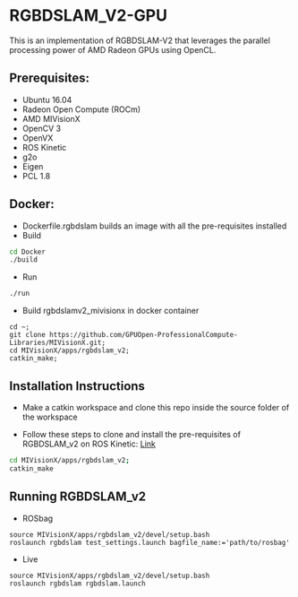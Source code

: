 # RGBDSLAM_V2-GPU

This is an implementation of RGBDSLAM-V2 that leverages the parallel processing power of AMD Radeon GPUs using OpenCL.

## Prerequisites:

* Ubuntu 16.04
* Radeon Open Compute (ROCm)
* AMD MIVisionX
* OpenCV 3
* OpenVX
* ROS Kinetic 
* g2o
* Eigen
* PCL 1.8

## Docker:

* Dockerfile.rgbdslam builds an image with all the pre-requisites installed
* Build
```bash
cd Docker
./build
```

* Run
```bash
./run
```

* Build rgbdslamv2_mivisionx in docker container
```
cd ~;
git clone https://github.com/GPUOpen-ProfessionalCompute-Libraries/MIVisionX.git;
cd MIVisionX/apps/rgbdslam_v2;
catkin_make;
```

## Installation Instructions

* Make a catkin workspace and clone this repo inside the source folder of the workspace

* Follow these steps to clone and install the pre-requisites of RGBDSLAM_v2 on ROS Kinetic: [Link](https://github.com/felixendres/rgbdslam_v2/wiki/Instructions-for-Compiling-Rgbdslam-(V2)-on-a-Fresh-Ubuntu-16.04-Install-(Ros-Kinetic)-in-Virtualbox)
```bash
cd MIVisionX/apps/rgbdslam_v2;
catkin_make
```

## Running RGBDSLAM_v2
* ROSbag
```
source MIVisionX/apps/rgbdslam_v2/devel/setup.bash
roslaunch rgbdslam test_settings.launch bagfile_name:='path/to/rosbag'
```
* Live
```
source MIVisionX/apps/rgbdslam_v2/devel/setup.bash
roslaunch rgbdslam rgbdslam.launch
```
